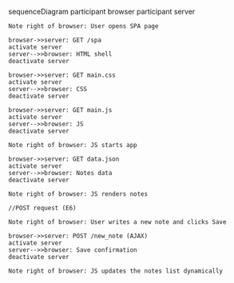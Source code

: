 sequenceDiagram
    participant browser
    participant server

    Note right of browser: User opens SPA page

    browser->>server: GET /spa
    activate server
    server-->>browser: HTML shell
    deactivate server

    browser->>server: GET main.css
    activate server
    server-->>browser: CSS
    deactivate server

    browser->>server: GET main.js
    activate server
    server-->>browser: JS
    deactivate server

    Note right of browser: JS starts app

    browser->>server: GET data.json
    activate server
    server-->>browser: Notes data
    deactivate server

    Note right of browser: JS renders notes

    //POST request (E6)

    Note right of browser: User writes a new note and clicks Save

    browser->>server: POST /new_note (AJAX)
    activate server
    server-->>browser: Save confirmation
    deactivate server

    Note right of browser: JS updates the notes list dynamically
